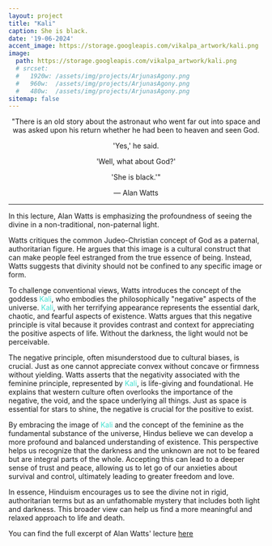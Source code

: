 ```yaml
---
layout: project
title: "Kali"
caption: She is black.
date: '19-06-2024'
accent_image: https://storage.googleapis.com/vikalpa_artwork/kali.png   
image: 
  path: https://storage.googleapis.com/vikalpa_artwork/kali.png
  # srcset: 
  #   1920w: /assets/img/projects/ArjunasAgony.png
  #   960w:  /assets/img/projects/ArjunasAgony.png
  #   480w:  /assets/img/projects/ArjunasAgony.png
sitemap: false
---
```

<div style="text-align: center;">
"There is an old story about the astronaut who went far out into space and was asked upon his return whether he had been to heaven and seen God.
</div>
<div style="text-align: center;">

'Yes,' he said.
</div>
<div style="text-align: center;">

'Well, what about God?'
</div>
<div style="text-align: center;">

'She is black.'"
</div>
<div style="text-align: center;">

— Alan Watts

</div>

---



In this lecture, Alan Watts is emphasizing the profoundness of seeing the divine in a non-traditional, non-paternal light.

Watts critiques the common Judeo-Christian concept of God as a paternal, authoritarian figure. He argues that this image is a cultural construct that can make people feel estranged from the true essence of being. Instead, Watts suggests that divinity should not be confined to any specific image or form.

To challenge conventional views, Watts introduces the concept of the goddess <span style="color:turquoise">Kali</span>, who embodies the philosophically "negative" aspects of the universe. <span style="color:turquoise">Kali</span>, with her terrifying appearance represents the essential dark, chaotic, and fearful aspects of existence. Watts argues that this negative principle is vital because it provides contrast and context for appreciating the positive aspects of life. Without the darkness, the light would not be perceivable.

The negative principle, often misunderstood due to cultural biases, is crucial. Just as one cannot appreciate convex without concave or firmness without yielding. Watts asserts that the negativity associated with the feminine principle, represented by <span style="color:turquoise">Kali</span>, is life-giving and foundational. He explains that western culture often overlooks the importance of the negative, the void, and the space underlying all things. Just as space is essential for stars to shine, the negative is crucial for the positive to exist.

By embracing the image of <span style="color:turquoise">Kali</span> and the concept of the feminine as the fundamental substance of the universe, Hindus believe we can develop a more profound and balanced understanding of existence. This perspective helps us recognize that the darkness and the unknown are not to be feared but are integral parts of the whole. Accepting this can lead to a deeper sense of trust and peace, allowing us to let go of our anxieties about survival and control, ultimately leading to greater freedom and love.

In essence, Hinduism encourages us to see the divine not in rigid, authoritarian terms but as an unfathomable mystery that includes both light and darkness. This broader view can help us find a more meaningful and relaxed approach to life and death.


You can find the full excerpt of Alan Watts' lecture <span style="color:turquoise"> [here](https://www.youtube.com/watch?v=d3n8-Xkzy4I&t=4s
 )</span> 

